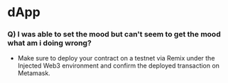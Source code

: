 # dApp

### Q) I was able to set the mood but can't seem to get the mood what am i doing wrong?

- Make sure to deploy your contract on a testnet via Remix under the Injected Web3 environment and confirm the deployed transaction on Metamask.
